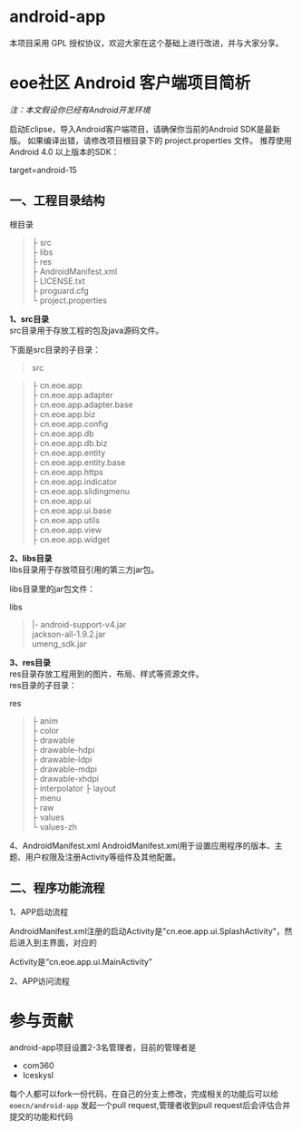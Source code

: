 android-app
===========

本项目采用 GPL 授权协议，欢迎大家在这个基础上进行改进，并与大家分享。


# **eoe社区 Android 客户端项目简析** #

*注：本文假设你已经有Android开发环境*


启动Eclipse，导入Android客户端项目，请确保你当前的Android SDK是最新版。
如果编译出错，请修改项目根目录下的 project.properties 文件。
推荐使用Android 4.0 以上版本的SDK：

target=android-15
## **一、工程目录结构** ##
根目录<br>
>├ src <br>
>├ libs <br>
>├ res <br>
>├ AndroidManifest.xml <br>
>├ LICENSE.txt <br>
>├ proguard.cfg <br>
>└ project.properties <br>

**1、src目录** <br>
src目录用于存放工程的包及java源码文件。

下面是src目录的子目录：

> src <br>

>├ cn.eoe.app <br>
>├ cn.eoe.app.adapter <br>
>├ cn.eoe.app.adapter.base <br>
>├ cn.eoe.app.biz <br>
>├ cn.eoe.app.config <br>
>├ cn.eoe.app.db <br>
>├ cn.eoe.app.db.biz <br>
>├ cn.eoe.app.entity <br>
>├ cn.eoe.app.entity.base <br>
>├ cn.eoe.app.https <br>
>├ cn.eoe.app.indicator <br>
>├ cn.eoe.app.slidingmenu <br>
>├ cn.eoe.app.ui <br>
>├ cn.eoe.app.ui.base <br>
>├ cn.eoe.app.utils <br>
>├ cn.eoe.app.view <br>
>├ cn.eoe.app.widget <br>

 
**2、libs目录** <br>
libs目录用于存放项目引用的第三方jar包。

libs目录里的jar包文件：

libs
>|- android-support-v4.jar <br>
jackson-all-1.9.2.jar <br>
umeng_sdk.jar <br>

**3、res目录** <br>
res目录存放工程用到的图片、布局、样式等资源文件。<br>
res目录的子目录：<br>

res <br>
>├ anim <br>
>├ color <br>
>├ drawable <br>
>├ drawable-hdpi <br>
>├ drawable-ldpi <br>
>├ drawable-mdpi <br>
>├ drawable-xhdpi <br>
>├ interpolator
>├ layout <br>
>├ menu <br>
>├ raw <br>
>├ values <br>
>└ values-zh <br>

4、AndroidManifest.xml
AndroidManifest.xml用于设置应用程序的版本、主题、用户权限及注册Activity等组件及其他配置。

## **二、程序功能流程** ##
1、APP启动流程

AndroidManifest.xml注册的启动Activity是"cn.eoe.app.ui.SplashActivity"，然后进入到主界面，对应的

Activity是“cn.eoe.app.ui.MainActivity”


2、APP访问流程

 

# **参与贡献** #
android-app项目设置2-3名管理者，目前的管理者是
- com360
- Iceskysl

每个人都可以fork一份代码，在自己的分支上修改，完成相关的功能后可以给 `eoecn/android-app` 发起一个pull request,管理者收到pull request后会评估合并提交的功能和代码
